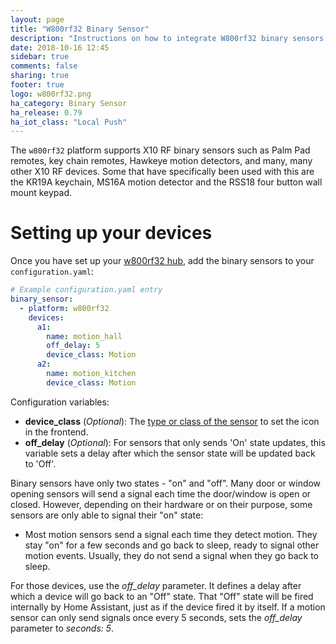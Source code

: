 ```yaml
---
layout: page
title: "W800rf32 Binary Sensor"
description: "Instructions on how to integrate W800rf32 binary sensors into Home Assistant."
date: 2018-10-16 12:45
sidebar: true
comments: false
sharing: true
footer: true
logo: w800rf32.png
ha_category: Binary Sensor
ha_release: 0.79
ha_iot_class: "Local Push"
---
```


The `w800rf32` platform supports X10 RF binary sensors such as Palm Pad 
remotes, key chain remotes, Hawkeye motion detectors, and many, many other X10 RF devices.
Some that have specifically been used with this are the KR19A keychain, MS16A motion detector
and the RSS18 four button wall mount keypad.

# Setting up your devices

Once you have set up your [w800rf32 hub](/components/w800rf32/), add the 
binary sensors to your `configuration.yaml`:

```yaml
# Example configuration.yaml entry
binary_sensor:
  - platform: w800rf32
    devices:
      a1:
        name: motion_hall
        off_delay: 5
        device_class: Motion
      a2:
        name: motion_kitchen
        device_class: Motion
```

Configuration variables:

- **device_class** (*Optional*): The [type or class of the sensor](/components/binary_sensor/) to set the icon in the frontend.
- **off_delay** (*Optional*): For sensors that only sends 'On' state updates, this variable sets a delay after which the sensor state will be updated back to 'Off'.

Binary sensors have only two states - "on" and "off". Many door or window
opening sensors will send a signal each time the door/window is open or closed.
However, depending on their hardware or on their purpose,
some sensors are only able to signal their "on" state:

- Most motion sensors send a signal each time they detect motion. They stay "on" for a few seconds and go back to sleep, ready to signal other motion events. Usually, they do not send a signal when they go back to sleep.

For those devices, use the *off_delay* parameter.
It defines a delay after which a device will go back to an "Off" state.
That "Off" state will be fired internally by Home Assistant, just as if
the device fired it by itself. If a motion sensor can only send signals
once every 5 seconds, sets the *off_delay* parameter to *seconds: 5*.
